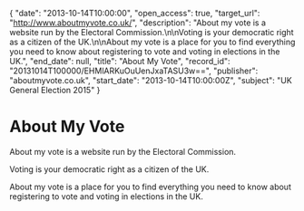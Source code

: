 {
  "date": "2013-10-14T10:00:00", 
  "open_access": true, 
  "target_url": "http://www.aboutmyvote.co.uk/", 
  "description": "About my vote is a website run by the Electoral Commission.\n\nVoting is your democratic right as a citizen of the UK.\n\nAbout my vote is a place for you to find everything you need to know about registering to vote and voting in elections in the UK.", 
  "end_date": null, 
  "title": "About My Vote", 
  "record_id": "20131014T100000/EHMlARKuOuUenJxaTASU3w==", 
  "publisher": "aboutmyvote.co.uk", 
  "start_date": "2013-10-14T10:00:00Z", 
  "subject": "UK General Election 2015"
}

# About My Vote

About my vote is a website run by the Electoral Commission.

Voting is your democratic right as a citizen of the UK.

About my vote is a place for you to find everything you need to know about registering to vote and voting in elections in the UK.